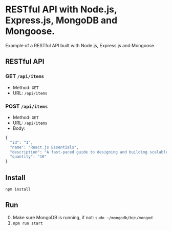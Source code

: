 # RESTful API with Node.js, Express.js, MongoDB and Mongoose.

Example of a RESTful API built with Node.js, Express.js and Mongoose.

## RESTful API

### GET `/api/items`

+ Method: `GET`
+ URL: `/api/items`

### POST `/api/items`

+ Method: `GET`
+ URL: `/api/items`
+ Body:

```js
{
  "id": "1",
  "name": "React.js Essentials",
  "description": "A fast-paced guide to designing and building scalable and maintainable web apps with React.js.",
  "quantity": "10"
}
```

## Install

`npm install`

## Run

0. Make sure MongoDB is running, if not: `sudo ~/mongodb/bin/mongod`
1. `npm run start`
